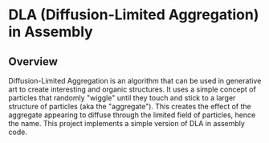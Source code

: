 # DLA (Diffusion-Limited Aggregation) in Assembly 

## Overview
Diffusion-Limited Aggregation is an algorithm that can be used in generative art to create interesting and organic structures. It uses a simple concept of particles that randomly "wiggle" until they touch and stick to a larger structure of particles (aka the "aggregate"). This creates the effect of the aggregate appearing to diffuse through the limited field of particles, hence the name. This project implements a simple version of DLA in assembly code.